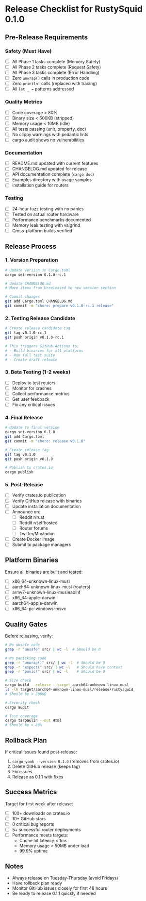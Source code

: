 # Release Checklist for RustySquid 0.1.0

## Pre-Release Requirements

### Safety (Must Have)
- [ ] All Phase 1 tasks complete (Memory Safety)
- [ ] All Phase 2 tasks complete (Request Safety)  
- [ ] All Phase 3 tasks complete (Error Handling)
- [ ] Zero `unwrap()` calls in production code
- [ ] Zero `println!` calls (replaced with tracing)
- [ ] All `let _ =` patterns addressed

### Quality Metrics
- [ ] Code coverage > 80%
- [ ] Binary size < 500KB (stripped)
- [ ] Memory usage < 10MB (idle)
- [ ] All tests passing (unit, property, doc)
- [ ] No clippy warnings with pedantic lints
- [ ] cargo audit shows no vulnerabilities

### Documentation
- [ ] README.md updated with current features
- [ ] CHANGELOG.md updated for release
- [ ] API documentation complete (`cargo doc`)
- [ ] Examples directory with usage samples
- [ ] Installation guide for routers

### Testing
- [ ] 24-hour fuzz testing with no panics
- [ ] Tested on actual router hardware
- [ ] Performance benchmarks documented
- [ ] Memory leak testing with valgrind
- [ ] Cross-platform builds verified

## Release Process

### 1. Version Preparation
```bash
# Update version in Cargo.toml
cargo set-version 0.1.0-rc.1

# Update CHANGELOG.md
# Move items from Unreleased to new version section

# Commit changes
git add Cargo.toml CHANGELOG.md
git commit -m "chore: prepare v0.1.0-rc.1 release"
```

### 2. Testing Release Candidate
```bash
# Create release candidate tag
git tag v0.1.0-rc.1
git push origin v0.1.0-rc.1

# This triggers GitHub Actions to:
# - Build binaries for all platforms
# - Run full test suite
# - Create draft release
```

### 3. Beta Testing (1-2 weeks)
- [ ] Deploy to test routers
- [ ] Monitor for crashes
- [ ] Collect performance metrics
- [ ] Get user feedback
- [ ] Fix any critical issues

### 4. Final Release
```bash
# Update to final version
cargo set-version 0.1.0
git add Cargo.toml
git commit -m "chore: release v0.1.0"

# Create release tag
git tag v0.1.0
git push origin v0.1.0

# Publish to crates.io
cargo publish
```

### 5. Post-Release
- [ ] Verify crates.io publication
- [ ] Verify GitHub release with binaries
- [ ] Update installation documentation
- [ ] Announce on:
  - [ ] Reddit r/rust
  - [ ] Reddit r/selfhosted  
  - [ ] Router forums
  - [ ] Twitter/Mastodon
- [ ] Create Docker image
- [ ] Submit to package managers

## Platform Binaries

Ensure all binaries are built and tested:
- [ ] x86_64-unknown-linux-musl
- [ ] aarch64-unknown-linux-musl (routers)
- [ ] armv7-unknown-linux-musleabihf
- [ ] x86_64-apple-darwin
- [ ] aarch64-apple-darwin
- [ ] x86_64-pc-windows-msvc

## Quality Gates

Before releasing, verify:
```bash
# No unsafe code
grep -r "unsafe" src/ | wc -l  # Should be 0

# No panicking code
grep -r "unwrap()" src/ | wc -l  # Should be 0
grep -r "expect(" src/ | wc -l   # Should have context
grep -r "panic!" src/ | wc -l    # Should be 0

# Size check
cargo build --release --target aarch64-unknown-linux-musl
ls -lh target/aarch64-unknown-linux-musl/release/rustysquid
# Should be < 500KB

# Security check
cargo audit

# Test coverage
cargo tarpaulin --out Html
# Should be > 80%
```

## Rollback Plan

If critical issues found post-release:
1. `cargo yank --version 0.1.0` (removes from crates.io)
2. Delete GitHub release (keeps tag)
3. Fix issues
4. Release as 0.1.1 with fixes

## Success Metrics

Target for first week after release:
- [ ] 100+ downloads on crates.io
- [ ] 10+ GitHub stars
- [ ] 0 critical bug reports
- [ ] 5+ successful router deployments
- [ ] Performance meets targets:
  - Cache hit latency < 1ms
  - Memory usage < 50MB under load
  - 99.9% uptime

## Notes

- Always release on Tuesday-Thursday (avoid Fridays)
- Have rollback plan ready
- Monitor GitHub issues closely for first 48 hours
- Be ready to release 0.1.1 quickly if needed